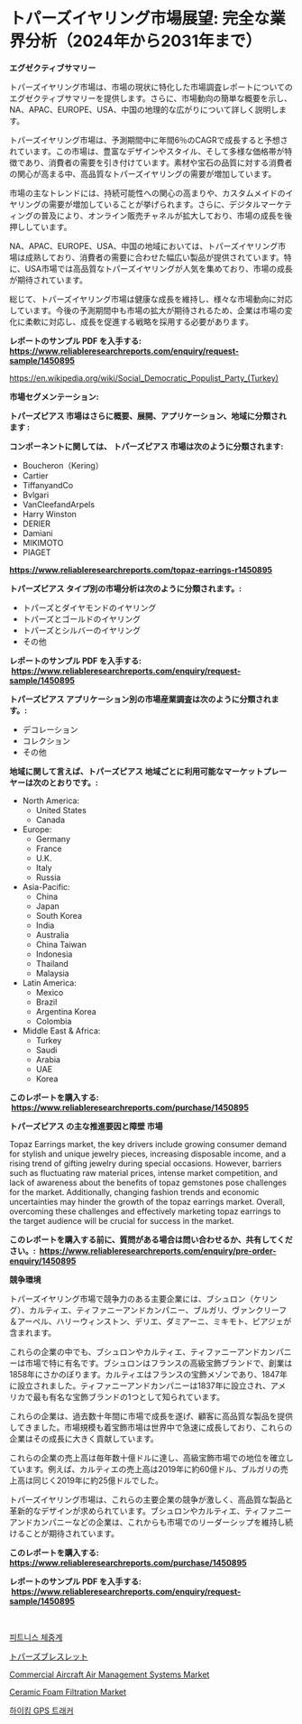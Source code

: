 <p><h1>トパーズイヤリング市場展望: 完全な業界分析（2024年から2031年まで）</h1></p><p><strong>エグゼクティブサマリー</strong></p>
<p><p>トパーズイヤリング市場は、市場の現状に特化した市場調査レポートについてのエグゼクティブサマリーを提供します。さらに、市場動向の簡単な概要を示し、NA、APAC、EUROPE、USA、中国の地理的な広がりについて詳しく説明します。</p><p>トパーズイヤリング市場は、予測期間中に年間6％のCAGRで成長すると予想されています。この市場は、豊富なデザインやスタイル、そして多様な価格帯が特徴であり、消費者の需要を引き付けています。素材や宝石の品質に対する消費者の関心が高まる中、高品質なトパーズイヤリングの需要が増加しています。</p><p>市場の主なトレンドには、持続可能性への関心の高まりや、カスタムメイドのイヤリングの需要が増加していることが挙げられます。さらに、デジタルマーケティングの普及により、オンライン販売チャネルが拡大しており、市場の成長を後押ししています。</p><p>NA、APAC、EUROPE、USA、中国の地域においては、トパーズイヤリング市場は成熟しており、消費者の需要に合わせた幅広い製品が提供されています。特に、USA市場では高品質なトパーズイヤリングが人気を集めており、市場の成長が期待されています。</p><p>総じて、トパーズイヤリング市場は健康な成長を維持し、様々な市場動向に対応しています。今後の予測期間中も市場の拡大が期待されるため、企業は市場の変化に柔軟に対応し、成長を促進する戦略を採用する必要があります。</p></p>
<p><strong>レポートのサンプル PDF を入手する: <a href="https://www.reliableresearchreports.com/enquiry/request-sample/1450895">https://www.reliableresearchreports.com/enquiry/request-sample/1450895</a></strong></p>
<p><a href="https://en.wikipedia.org/wiki/Social_Democratic_Populist_Party_(Turkey)">https://en.wikipedia.org/wiki/Social_Democratic_Populist_Party_(Turkey)</a></p>
<p><strong>市場セグメンテーション:</strong></p>
<p><strong> トパーズピアス 市場はさらに概要、展開、アプリケーション、地域に分類されます :</strong></p>
<p><strong>コンポーネントに関しては、 トパーズピアス 市場は次のように分類されます: &nbsp;</strong></p>
<p><ul><li>Boucheron（Kering）</li><li>Cartier</li><li>TiffanyandCo</li><li>Bvlgari</li><li>VanCleefandArpels</li><li>Harry Winston</li><li>DERIER</li><li>Damiani</li><li>MIKIMOTO</li><li>PIAGET</li></ul></p>
<p><strong><a href="https://www.reliableresearchreports.com/topaz-earrings-r1450895">https://www.reliableresearchreports.com/topaz-earrings-r1450895</a></strong></p>
<p><strong> トパーズピアス タイプ別の市場分析は次のように分類されます。:</strong></p>
<p><ul><li>トパーズとダイヤモンドのイヤリング</li><li>トパーズとゴールドのイヤリング</li><li>トパーズとシルバーのイヤリング</li><li>その他</li></ul></p>
<p><strong>レポートのサンプル PDF を入手する: &nbsp;<a href="https://www.reliableresearchreports.com/enquiry/request-sample/1450895">https://www.reliableresearchreports.com/enquiry/request-sample/1450895</a></strong></p>
<p><strong> トパーズピアス アプリケーション別の市場産業調査は次のように分類されます。:</strong></p>
<p><ul><li>デコレーション</li><li>コレクション</li><li>その他</li></ul></p>
<p><strong>地域に関して言えば、トパーズピアス 地域ごとに利用可能なマーケットプレーヤーは次のとおりです。:</strong></p>
<p><ul>
    <li>
        North America:
        <ul>
            <li>United States</li>
            <li>Canada</li>
        </ul>
    </li>
    <li>
        Europe:
        <ul>
            <li>Germany</li>
            <li>France</li>
            <li>U.K.</li>
            <li>Italy</li>
            <li>Russia</li>
        </ul>
    </li>
    <li>
        Asia-Pacific:
        <ul>
            <li>China</li>
            <li>Japan</li>
            <li>South Korea</li>
            <li>India</li>
            <li>Australia</li>
            <li>China Taiwan</li>
            <li>Indonesia</li>
            <li>Thailand</li>
            <li>Malaysia</li>
        </ul>
    </li>
    <li>
        Latin America:
        <ul>
            <li>Mexico</li>
            <li>Brazil</li>
            <li>Argentina Korea</li>
            <li>Colombia</li>
        </ul>
    </li>
    <li>
        Middle East & Africa:
        <ul>
            <li>Turkey</li>
            <li>Saudi</li>
            <li>Arabia</li>
            <li>UAE</li>
            <li>Korea</li>
        </ul>
    </li>
    </ul></p>
<p><strong>このレポートを購入する: &nbsp;<a href="https://www.reliableresearchreports.com/purchase/1450895">https://www.reliableresearchreports.com/purchase/1450895</a></strong></p>
<p><strong>トパーズピアス の主な推進要因と障壁 市場</strong></p>
<p><p>Topaz Earrings market, the key drivers include growing consumer demand for stylish and unique jewelry pieces, increasing disposable income, and a rising trend of gifting jewelry during special occasions. However, barriers such as fluctuating raw material prices, intense market competition, and lack of awareness about the benefits of topaz gemstones pose challenges for the market. Additionally, changing fashion trends and economic uncertainties may hinder the growth of the topaz earrings market. Overall, overcoming these challenges and effectively marketing topaz earrings to the target audience will be crucial for success in the market.</p></p>
<p><strong>このレポートを購入する前に、質問がある場合は問い合わせるか、共有してください。:&nbsp; <a href="https://www.reliableresearchreports.com/enquiry/pre-order-enquiry/1450895">https://www.reliableresearchreports.com/enquiry/pre-order-enquiry/1450895</a></strong></p>
<p><strong>競争環境</strong></p>
<p><p>トパーズイヤリング市場で競争力のある主要企業には、ブシュロン（ケリング）、カルティエ、ティファニーアンドカンパニー、ブルガリ、ヴァンクリーフ＆アーペル、ハリーウィンストン、デリエ、ダミアーニ、ミキモト、ピアジェが含まれます。</p><p>これらの企業の中でも、ブシュロンやカルティエ、ティファニーアンドカンパニーは市場で特に有名です。ブシュロンはフランスの高級宝飾ブランドで、創業は1858年にさかのぼります。カルティエはフランスの宝飾メゾンであり、1847年に設立されました。ティファニーアンドカンパニーは1837年に設立され、アメリカで最も有名な宝飾ブランドの1つとして知られています。</p><p>これらの企業は、過去数十年間に市場で成長を遂げ、顧客に高品質な製品を提供してきました。市場規模も着宝飾市場は世界中で急速に成長しており、これらの企業はその成長に大きく貢献しています。</p><p>これらの企業の売上高は毎年数十億ドルに達し、高級宝飾市場での地位を確立しています。例えば、カルティエの売上高は2019年に約60億ドル、ブルガリの売上高は同じく2019年に約25億ドルでした。</p><p>トパーズイヤリング市場は、これらの主要企業の競争が激しく、高品質な製品と革新的なデザインが求められています。ブシュロンやカルティエ、ティファニーアンドカンパニーなどの企業は、これからも市場でのリーダーシップを維持し続けることが期待されています。</p></p>
<p><strong>このレポートを購入する: &nbsp; <a href="https://www.reliableresearchreports.com/purchase/1450895">https://www.reliableresearchreports.com/purchase/1450895</a></strong></p>
<p><strong>レポートのサンプル PDF を入手する: &nbsp;<a href="https://www.reliableresearchreports.com/enquiry/request-sample/1450895">https://www.reliableresearchreports.com/enquiry/request-sample/1450895</a></strong><strong></strong></p>
<p>&nbsp;</p>
<p><p><a href="https://github.com/LuckeyCorbin/Market-Research-Report-List-2/blob/main/133881228143.md">피트니스 체중계</a></p><p><a href="https://github.com/TerrellConn/Market-Research-Report-List-2/blob/main/711563320599.md">トパーズブレスレット</a></p><p><a href="https://issuu.com/reportprime-2/docs/commercial-aircraft-air-management-systems-market-">Commercial Aircraft Air Management Systems Market</a></p><p><a href="https://github.com/faisalayoob601/Market-Research-Report-List-1/blob/main/ceramic-foam-filtration-market.md">Ceramic Foam Filtration Market</a></p><p><a href="https://github.com/shampaakter36/Market-Research-Report-List-2/blob/main/319966828142.md">하이킹 GPS 트래커</a></p></p>
